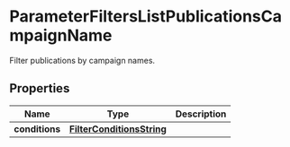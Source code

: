 

# ParameterFiltersListPublicationsCampaignName

Filter publications by campaign names.

## Properties

| Name | Type | Description |
|------------ | ------------- | ------------- |
|**conditions** | [**FilterConditionsString**](FilterConditionsString.md) |  |



